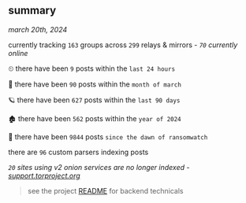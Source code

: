 
## summary
_march 20th, 2024_

currently tracking `163` groups across `299` relays & mirrors - _`70` currently online_

⏲ there have been `9` posts within the `last 24 hours`

🦈 there have been `90` posts within the `month of march`

🪐 there have been `627` posts within the `last 90 days`

🏚 there have been `562` posts within the `year of 2024`

🦕 there have been `9844` posts `since the dawn of ransomwatch`

there are `96` custom parsers indexing posts

_`20` sites using v2 onion services are no longer indexed - [support.torproject.org](https://support.torproject.org/onionservices/v2-deprecation/)_

> see the project [README](https://github.com/joshhighet/ransomwatch#ransomwatch--) for backend technicals
